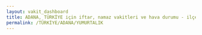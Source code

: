 ```yaml
---
layout: vakit_dashboard
title: ADANA, TÜRKİYE için iftar, namaz vakitleri ve hava durumu - ilçe/eyalet seç
permalink: /TÜRKİYE/ADANA/YUMURTALIK
---
```


<script type="text/javascript">
  var GLOBAL_COUNTRY = 'TÜRKİYE';
  var GLOBAL_CITY = 'ADANA';
  var GLOBAL_STATE = 'YUMURTALIK';
  var lat = 72;
  var lon = 21;
</script>
